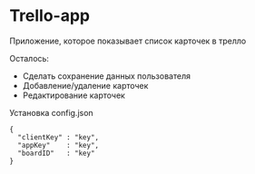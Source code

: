 # Trello-app

Приложение, которое показывает список карточек в трелло

Осталось:
  - Сделать сохранение данных пользователя
  - Добавление/удаление карточек
  - Редактирование карточек

Установка config.json
```
{
  "clientKey" : "key",
  "appKey"    : "key",
  "boardID"   : "key"
}
```